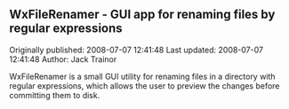 ## WxFileRenamer - GUI app for renaming files by regular expressions

Originally published: 2008-07-07 12:41:48
Last updated: 2008-07-07 12:41:48
Author: Jack Trainor

WxFileRenamer is a small GUI utility for renaming files in a directory with regular expressions, which allows the user to preview the changes before committing them to disk.